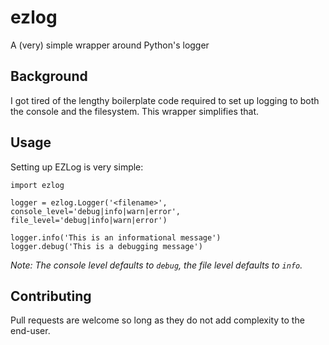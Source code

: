 # ezlog

A (very) simple wrapper around Python's logger

## Background

I got tired of the lengthy boilerplate code required to set up logging to both the console and the filesystem. This wrapper simplifies that.

## Usage

Setting up EZLog is very simple:

```
import ezlog

logger = ezlog.Logger('<filename>', console_level='debug|info|warn|error', file_level='debug|info|warn|error')

logger.info('This is an informational message')
logger.debug('This is a debugging message')
```

_Note: The console level defaults to `debug`, the file level defaults to `info`._

## Contributing

Pull requests are welcome so long as they do not add complexity to the end-user.
